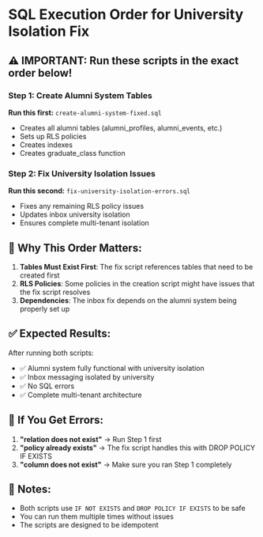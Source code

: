 # SQL Execution Order for University Isolation Fix

## ⚠️ IMPORTANT: Run these scripts in the exact order below!

### Step 1: Create Alumni System Tables
**Run this first:** `create-alumni-system-fixed.sql`
- Creates all alumni tables (alumni_profiles, alumni_events, etc.)
- Sets up RLS policies
- Creates indexes
- Creates graduate_class function

### Step 2: Fix University Isolation Issues  
**Run this second:** `fix-university-isolation-errors.sql`
- Fixes any remaining RLS policy issues
- Updates inbox university isolation
- Ensures complete multi-tenant isolation

## 🚨 Why This Order Matters:

1. **Tables Must Exist First**: The fix script references tables that need to be created first
2. **RLS Policies**: Some policies in the creation script might have issues that the fix script resolves
3. **Dependencies**: The inbox fix depends on the alumni system being properly set up

## ✅ Expected Results:

After running both scripts:
- ✅ Alumni system fully functional with university isolation
- ✅ Inbox messaging isolated by university  
- ✅ No SQL errors
- ✅ Complete multi-tenant architecture

## 🔧 If You Get Errors:

1. **"relation does not exist"** → Run Step 1 first
2. **"policy already exists"** → The fix script handles this with DROP POLICY IF EXISTS
3. **"column does not exist"** → Make sure you ran Step 1 completely

## 📝 Notes:

- Both scripts use `IF NOT EXISTS` and `DROP POLICY IF EXISTS` to be safe
- You can run them multiple times without issues
- The scripts are designed to be idempotent
